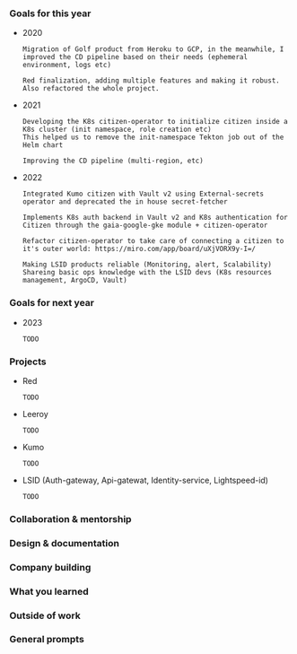 ### Goals for this year

[//]: # (List your major goals here! Sharing your goals with your manager & coworkers is really nice because it helps them see how they can support you in accomplishing those goals!)

- 2020

      Migration of Golf product from Heroku to GCP, in the meanwhile, I improved the CD pipeline based on their needs (ephemeral environment, logs etc)

      Red finalization, adding multiple features and making it robust. Also refactored the whole project.

- 2021

      Developing the K8s citizen-operator to initialize citizen inside a K8s cluster (init namespace, role creation etc)
      This helped us to remove the init-namespace Tekton job out of the Helm chart 

      Improving the CD pipeline (multi-region, etc)

- 2022

      Integrated Kumo citizen with Vault v2 using External-secrets operator and deprecated the in house secret-fetcher
    
      Implements K8s auth backend in Vault v2 and K8s authentication for Citizen through the gaia-google-gke module + citizen-operator
 
      Refactor citizen-operator to take care of connecting a citizen to it's outer world: https://miro.com/app/board/uXjVORX9y-I=/
      
      Making LSID products reliable (Monitoring, alert, Scalability)
      Shareing basic ops knowledge with the LSID devs (K8s resources management, ArgoCD, Vault)


### Goals for next year

[//]: # (If it’s getting towards the end of the year, maybe start writing down what you think your goals for next year might be.)

- 2023

      TODO

### Projects

- Red

      TODO

- Leeroy

      TODO

- Kumo

      TODO

- LSID (Auth-gateway, Api-gatewat, Identity-service, Lightspeed-id)

      TODO

[//]: # (For each one, go through:)
[//]: # (    What your contributions were &#40;did you come up with the design? Which components did you build? Was there some useful insight like “wait, we can cut scope and do what we want by doing way less work” that you came up with?&#41;)
[//]: # (    The impact of the project – who was it for? Are there numbers you can attach to it? &#40;saved X dollars? shipped new feature that has helped sell Y big deals? Improved performance by X%? Used by X internal users every day?&#41;. Did it support some important non-numeric company goal &#40;required to pass an audit? helped retain an important user?&#41;)
[//]: # (    Remember: don’t forget to explain what the results of you work actually were! It’s often important to go back a few months later and fill in what actually happened after you launched the project.)

### Collaboration & mentorship

[//]: # (Examples of things in this category:)
[//]: # (    Helping others in an area you’re an expert in &#40;like “other engineers regularly ask me for one-off help solving weird bugs in their CSS” or “quoting from the C standard at just the right moment”&#41;)
[//]: # (    Mentoring interns / helping new team members get started)
[//]: # (    Writing really clear emails/meeting notes)
[//]: # (    Foundational code that other people built on top of)
[//]: # (    Improving monitoring / dashboards / on call)
[//]: # (    Any code review that you spent a particularly long time on / that you think was especially important)
[//]: # (    Important questions you answered &#40;“helped Risha from OTHER_TEAM with a lot of questions related to Y”&#41;)
[//]: # (    Mentoring someone on a project &#40;“gave Ben advice from time to time on leading his first big project”&#41;)
[//]: # (    Giving an internal talk or workshop)

### Design & documentation

[//]: # (List design docs & documentation that you worked on)

[//]: # (    Design docs: I usually just say “wrote design for X” or “reviewed design for X”)
[//]: # (    Documentation: maybe briefly explain the goal behind this documentation &#40;for example “we were getting a lot of questions about X, so I documented it and now we can answer the questions more quickly”&#41;)

### Company building

[//]: # (This is a category we have at work – it basically means “things you did to help the company overall, not just your project / team”. Some things that go in here:)
[//]: # (    Going above & beyond with interviewing or recruiting &#40;doing campus recruiting, etc&#41;)
[//]: # (    Improving important processes, like the interview process or writing better onboarding materials)

### What you learned

[//]: # (Try listing important things you learned or skills you’ve acquired recently! Some examples of skills you might be learning or improving:)
[//]: # (    how to do performance analysis & make code run faster)
[//]: # (    internals of an important piece of software &#40;like the JVM or Postgres or Linux&#41;)
[//]: # (    how to use a library &#40;like React&#41;)
[//]: # (    how to use an important tool &#40;like the command line or Firefox dev tools&#41;)
[//]: # (    about a specific area of programming &#40;like localization or timezones&#41;)
[//]: # (    an area like product management / UX design)
[//]: # (    how to write a clear design doc)
[//]: # (    a new programming language)

[//]: # (It’s really easy to lose track of what skills you’re learning, and usually when I reflect on this I realize I learned a lot more than I thought and also notice things that I’m not learning that I wish I was.)

### Outside of work

[//]: # (It’s also often useful to track accomplishments outside of work, like:)
[//]: # (    blog posts)
[//]: # (    talks/panels)
[//]: # (    open source work)
[//]: # (    Industry recognition)

[//]: # (I think this can be a nice way to highlight how you’re thinking about your career outside of strictly what you’re doing at work.)

[//]: # (This can also include other non-career-related things you’re proud of, if that feels good to you! Some people like to keep a combined personal + work brag document.)

### General prompts

[//]: # (If you’re feeling stuck for things to mention, try:)
[//]: # (    If you were trying to convince a friend to come join your company/team, what would you tell them about your work?)
[//]: # (    Did anybody tell you that you did something well recently?)
